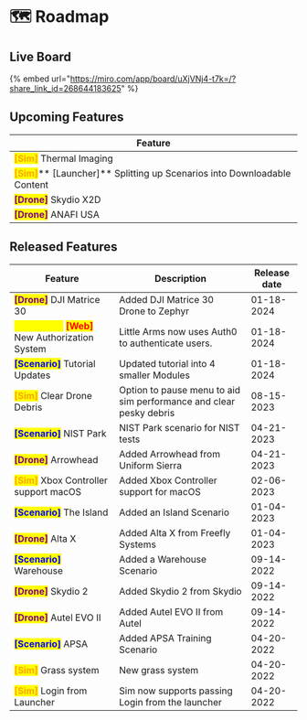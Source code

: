 # 🗺️ Roadmap

## Live Board

{% embed url="https://miro.com/app/board/uXjVNj4-t7k=/?share_link_id=268644183625" %}

## Upcoming Features

| Feature                                                                                                                                               |
| ----------------------------------------------------------------------------------------------------------------------------------------------------- |
| <mark style="color:orange;">**\[Sim]**</mark> Thermal Imaging                                                                                         |
| <mark style="color:orange;">**\[Sim]**</mark>** **<mark style="color:yellow;">**\[Launcher]**</mark> Splitting up Scenarios into Downloadable Content |
| <mark style="color:purple;">**\[Drone]**</mark> Skydio X2D                                                                                            |
| <mark style="color:purple;">**\[Drone]**</mark> ANAFI USA                                                                                             |

## Released Features

| Feature                                                                                                                | Description                                                        | Release date |
| ---------------------------------------------------------------------------------------------------------------------- | ------------------------------------------------------------------ | ------------ |
| <mark style="color:purple;">**\[Drone]**</mark> DJI Matrice 30                                                         | Added DJI Matrice 30 Drone to Zephyr                               | 01-18-2024   |
| <mark style="color:yellow;">**\[Launcher]**</mark> <mark style="color:red;">**\[Web]**</mark> New Authorization System | Little Arms now uses Auth0 to authenticate users.                  | 01-18-2024   |
| <mark style="color:blue;">**\[Scenario]**</mark> Tutorial Updates                                                      | Updated tutorial into 4 smaller Modules                            | 01-18-2024   |
|  <mark style="color:orange;">**\[Sim]**</mark> Clear Drone Debris                                                      | Option to pause menu to aid sim performance and clear pesky debris | 08-15-2023   |
| <mark style="color:blue;">**\[Scenario]**</mark> NIST Park                                                             | NIST Park scenario for NIST tests                                  | 04-21-2023   |
| <mark style="color:purple;">**\[Drone]**</mark> Arrowhead                                                              | Added Arrowhead from Uniform Sierra                                | 04-21-2023   |
| <mark style="color:orange;">**\[Sim]**</mark> Xbox Controller support macOS                                            | Added Xbox Controller support for macOS                            | 02-06-2023   |
| <mark style="color:blue;">**\[Scenario]**</mark> The Island                                                            | Added an Island Scenario                                           | 01-04-2023   |
| <mark style="color:purple;">**\[Drone]**</mark> Alta X                                                                 | Added Alta X from Freefly Systems                                  | 01-04-2023   |
| <mark style="color:blue;">**\[Scenario]**</mark> Warehouse                                                             | Added a Warehouse Scenario                                         | 09-14-2022   |
| <mark style="color:purple;">**\[Drone]**</mark> Skydio 2                                                               | Added Skydio 2 from Skydio                                         | 09-14-2022   |
| <mark style="color:purple;">**\[Drone]**</mark> Autel EVO II                                                           | Added Autel EVO II from Autel                                      | 09-14-2022   |
| <mark style="color:blue;">**\[Scenario]**</mark> APSA                                                                  | Added APSA Training Scenario                                       | 04-20-2022   |
| <mark style="color:orange;">**\[Sim]**</mark> Grass system                                                             | New grass system                                                   | 04-20-2022   |
| <mark style="color:orange;">**\[Sim]**</mark> Login from Launcher                                                      | Sim now supports passing Login from the launcher                   | 04-20-2022   |
